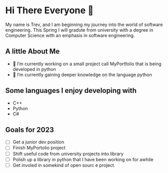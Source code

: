 # Hi There Everyone 👋
My name is Trev, and I am beginning my journey into the world of software engineering. This Spring I will gradute from university with a degree in Computer Science with an emphasis in software engineering.

## A little About Me
- 🔭 I’m currently working on a small project call MyPortfolio that is being developed in python
- 🌱 I’m currently gaining deeper knowledge on the language python

## Some languages I enjoy developing with
- C++
- Python
- C#

## Goals for 2023
- [ ] Get a junior dev position
- [ ] Finish MyPortolio project
- [ ] Shift useful code from university projects into library
- [ ] Polish up a library in python that I have been working on for awhile
- [ ] Get involed in somekind of open sourc e project.
